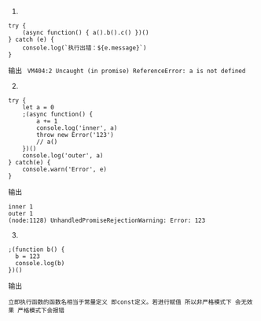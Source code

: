 ﻿1. 
```
try {
    (async function() { a().b().c() })()
} catch (e) {
    console.log(`执行出错：${e.message}`)
}
```
输出 ` VM404:2 Uncaught (in promise) ReferenceError: a is not defined`

2. 
```
try {
    let a = 0
    ;(async function() {
        a += 1
        console.log('inner', a)
        throw new Error('123')
        // a()
    })()
    console.log('outer', a)
} catch(e) {
    console.warn('Error', e)
}
```
输出
```
inner 1
outer 1
(node:1128) UnhandledPromiseRejectionWarning: Error: 123
```

3.
```
;(function b() {
  b = 123
  console.log(b)
})()
```
输出
```
立即执行函数的函数名相当于常量定义 即const定义。若进行赋值 所以非严格模式下 会无效果 严格模式下会报错
```